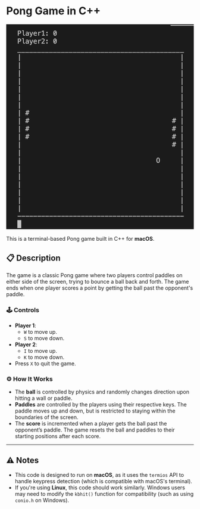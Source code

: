 # Pong Game in C++

![Pong Gameplay](pong.gif)

This is a terminal-based Pong game built in C++ for **macOS**.

## 📋 Description

The game is a classic Pong game where two players control paddles on either side of the screen, trying to bounce a ball back and forth. The game ends when one player scores a point by getting the ball past the opponent's paddle.

### 🕹️ Controls
- **Player 1**: 
  - `W` to move up.
  - `S` to move down.
- **Player 2**: 
  - `I` to move up.
  - `K` to move down.
- Press `X` to quit the game.

### ⚙️ How It Works
- The **ball** is controlled by physics and randomly changes direction upon hitting a wall or paddle.
- **Paddles** are controlled by the players using their respective keys. The paddle moves up and down, but is restricted to staying within the boundaries of the screen.
- The **score** is incremented when a player gets the ball past the opponent’s paddle. The game resets the ball and paddles to their starting positions after each score.
  
---

## ⚠️ Notes
- This code is designed to run on **macOS**, as it uses the `termios` API to handle keypress detection (which is compatible with macOS's terminal).
- If you're using **Linux**, this code should work similarly. Windows users may need to modify the `kbhit()` function for compatibility (such as using `conio.h` on Windows).
